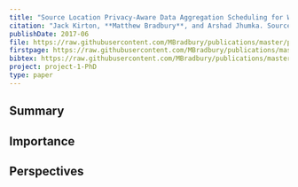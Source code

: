 ```yaml
---
title: "Source Location Privacy-Aware Data Aggregation Scheduling for Wireless Sensor Networks"
citation: "Jack Kirton, **Matthew Bradbury**, and Arshad Jhumka. Source Location Privacy-Aware Data Aggregation Scheduling for Wireless Sensor Networks. In *37th IEEE International Conference on Distributed Computing Systems (ICDCS)*, 2200–2205. June 2017. [doi:10.1109/ICDCS.2017.171](https://doi.org/10.1109/ICDCS.2017.171)."
publishDate: 2017-06
file: https://raw.githubusercontent.com/MBradbury/publications/master/papers/ICDCS2017.pdf
firstpage: https://raw.githubusercontent.com/MBradbury/publications/master/firstpages/ICDCS2017.svg
bibtex: https://raw.githubusercontent.com/MBradbury/publications/master/bibtex/Kirton_2017_SourceLocationPrivacy.bib
project: project-1-PhD
type: paper
---
```


## Summary

## Importance

## Perspectives


